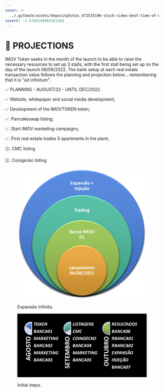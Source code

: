 ```yaml
---
cover: >-
  ../.gitbook/assets/depositphotos_472535196-stock-video-best-time-of-day-week.jpg
coverY: -2.6784140969163204
---
```


# 🔮 PROJECTIONS

IMOV Token seeks in the month of the launch to be able to raise the necessary resources to set up 3 stalls, with the first stall being set up on the day of the launch 08/06/2022. The bank setup at each real estate transaction value follows the planning and projection below... remembering that it is "ad infinitum".&#x20;

✅ PLANNING - AUGUST/22 - UNTIL DEC/2022.&#x20;

✅ Website, whitepaper and social media development;&#x20;

✅ Development of the IMOVTOKEN token;&#x20;

✅. Pancakeswap listing;&#x20;

✅. Start IMOV marketing campaigns;&#x20;

✅. First real estate trades 5 apartments in the plant;

🕦. CMC listing&#x20;

🕦. Coingecko listing

<figure><img src="../.gitbook/assets/image (20).png" alt=""><figcaption><p>Expansão Infinita.</p></figcaption></figure>

<figure><img src="../.gitbook/assets/image (21).png" alt=""><figcaption><p>Initial steps.</p></figcaption></figure>

